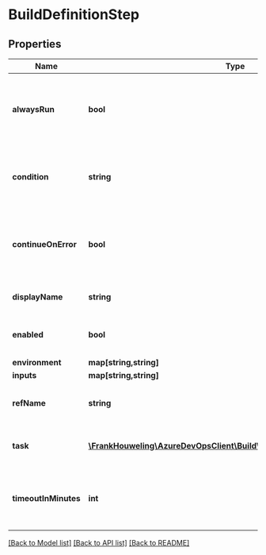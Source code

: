 # BuildDefinitionStep

## Properties
Name | Type | Description | Notes
------------ | ------------- | ------------- | -------------
**alwaysRun** | **bool** | Indicates whether this step should run even if a previous step fails. | [optional] 
**condition** | **string** | A condition that determines whether this step should run. | [optional] 
**continueOnError** | **bool** | Indicates whether the phase should continue even if this step fails. | [optional] 
**displayName** | **string** | The display name for this step. | [optional] 
**enabled** | **bool** | Indicates whether the step is enabled. | [optional] 
**environment** | **map[string,string]** |  | [optional] 
**inputs** | **map[string,string]** |  | [optional] 
**refName** | **string** | The reference name for this step. | [optional] 
**task** | [**\FrankHouweling\AzureDevOpsClient\Build\Model\TaskDefinitionReference**](TaskDefinitionReference.md) | The task associated with this step. | [optional] 
**timeoutInMinutes** | **int** | The time, in minutes, that this step is allowed to run. | [optional] 

[[Back to Model list]](../README.md#documentation-for-models) [[Back to API list]](../README.md#documentation-for-api-endpoints) [[Back to README]](../README.md)


